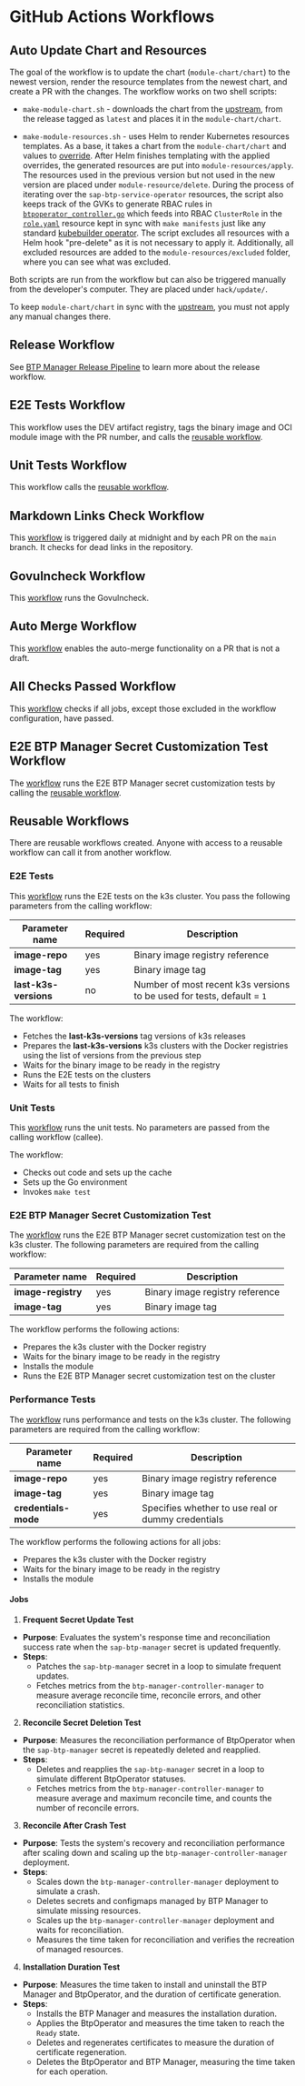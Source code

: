 # GitHub Actions Workflows

## Auto Update Chart and Resources

The goal of the workflow is to update the chart (`module-chart/chart`) to the newest version, render the resource templates from the newest chart, and create a PR with the changes. The workflow works on two shell scripts:

- `make-module-chart.sh` - downloads the chart from the [upstream](https://github.com/SAP/sap-btp-service-operator), from the release tagged as `latest` and places it in the `module-chart/chart`. 
	
- `make-module-resources.sh` - uses Helm to render Kubernetes resources templates. As a base, it takes a chart from the `module-chart/chart` and values to [override](../../module-chart/overrides.yaml). After Helm finishes templating with the applied overrides, the generated resources are put into `module-resources/apply`. The resources used in the previous version but not used in the new version are placed under `module-resource/delete`.
During the process of iterating over the `sap-btp-service-operator` resources, the script also keeps track of the GVKs to generate RBAC rules in [`btpoperator_controller.go`](https://github.com/kyma-project/btp-manager/blob/5a8420347c6a526f158fde7c41c3842eb54e2fda/controllers/btpoperator_controller.go#L135-L146) which feeds into RBAC `ClusterRole` in the [`role.yaml`](https://github.com/kyma-project/btp-manager/blob/5a8420347c6a526f158fde7c41c3842eb54e2fda/config/rbac/role.yaml#L1) resource
kept in sync with `make manifests` just like any standard [kubebuilder operator](https://book-v2.book.kubebuilder.io/reference/markers/rbac.html). The script excludes all resources with a Helm hook "pre-delete" as it is not necessary to apply it. Additionally, all excluded resources are added to the `module-resources/excluded` folder, where you can see what was excluded.
 
Both scripts are run from the workflow but can also be triggered manually from the developer's computer. They are placed under `hack/update/`.

To keep `module-chart/chart` in sync with the [upstream](https://github.com/SAP/sap-btp-service-operator), you must not apply any manual changes there.

## Release Workflow

See [BTP Manager Release Pipeline](03-10-release.md) to learn more about the release workflow.

## E2E Tests Workflow 

This workflow uses the DEV artifact registry, tags the binary image and OCI module image with the PR number, and calls the [reusable workflow](/.github/workflows/run-e2e-tests-reusable.yaml).

## Unit Tests Workflow

This workflow calls the [reusable workflow](/.github/workflows/run-unit-tests-reusable.yaml).

## Markdown Links Check Workflow

This [workflow](/.github/workflows/markdown-link-check.yaml) is triggered daily at midnight and by each PR on the `main` branch. It checks for dead links in the repository.

## Govulncheck Workflow

This [workflow](/.github/workflows/run-govulncheck.yaml) runs the Govulncheck.

## Auto Merge Workflow

This [workflow](/.github/workflows/auto-merge.yaml) enables the auto-merge functionality on a PR that is not a draft.

## All Checks Passed Workflow

This [workflow](/.github/workflows/pr-checks.yaml) checks if all jobs, except those excluded in the workflow configuration, have passed.

## E2E BTP Manager Secret Customization Test Workflow

The [workflow](/.github/workflows/run-e2e-sap-btp-manager-secret-customization-test.yaml) runs the E2E BTP Manager secret customization tests by calling the [reusable workflow](/.github/workflows/run-e2e-sap-btp-manager-secret-customization-test-reusable.yaml).

## Reusable Workflows

There are reusable workflows created. Anyone with access to a reusable workflow can call it from another workflow.

### E2E Tests

This [workflow](/.github/workflows/run-e2e-tests-reusable.yaml) runs the E2E tests on the k3s cluster. 
You pass the following parameters from the calling workflow:

| Parameter name        | Required | Description                                                            |
|-----------------------|----------|------------------------------------------------------------------------|
| **image-repo**        | yes      | Binary image registry reference                                        |
| **image-tag**         | yes      | Binary image tag                                                       |
| **last-k3s-versions** | no       | Number of most recent k3s versions to be used for tests, default = `1` |


The workflow:
- Fetches the **last-k3s-versions** tag versions of k3s releases 
- Prepares the **last-k3s-versions** k3s clusters with the Docker registries using the list of versions from the previous step
- Waits for the binary image to be ready in the registry
- Runs the E2E tests on the clusters
- Waits for all tests to finish


### Unit Tests

This [workflow](/.github/workflows/run-unit-tests-reusable.yaml) runs the unit tests.
No parameters are passed from the calling workflow (callee).

The workflow:
- Checks out code and sets up the cache
- Sets up the Go environment
- Invokes `make test`

### E2E BTP Manager Secret Customization Test

The [workflow](/.github/workflows/run-e2e-sap-btp-manager-secret-customization-test-reusable.yaml) runs the E2E BTP Manager secret customization test on the k3s cluster.
The following parameters are required from the calling workflow:

| Parameter name     | Required | Description                     |
|--------------------|----------|---------------------------------|
| **image-registry** | yes      | Binary image registry reference |
| **image-tag**      | yes      | Binary image tag                |

The workflow performs the following actions:
- Prepares the k3s cluster with the Docker registry
- Waits for the binary image to be ready in the registry
- Installs the module
- Runs the E2E BTP Manager secret customization test on the cluster

### Performance Tests

The [workflow](/.github/workflows/run-performance-tests-reusable.yaml) runs performance and tests on the k3s cluster. The following parameters are required from the calling workflow:

| Parameter name       | Required | Description                     |
|----------------------|----------|---------------------------------|
| **image-repo**       | yes      | Binary image registry reference |
| **image-tag**        | yes      | Binary image tag                |
| **credentials-mode** | yes      | Specifies whether to use real or dummy credentials |

The workflow performs the following actions for all jobs:
- Prepares the k3s cluster with the Docker registry
- Waits for the binary image to be ready in the registry
- Installs the module

#### Jobs

1. **Frequent Secret Update Test**
- **Purpose**: Evaluates the system's response time and reconciliation success rate when the `sap-btp-manager` secret is updated frequently.
- **Steps**:
    - Patches the `sap-btp-manager` secret in a loop to simulate frequent updates.
    - Fetches metrics from the `btp-manager-controller-manager` to measure average reconcile time, reconcile errors, and other reconciliation statistics.

2. **Reconcile Secret Deletion Test**
- **Purpose**: Measures the reconciliation performance of BtpOperator when the `sap-btp-manager` secret is repeatedly deleted and reapplied.
- **Steps**:
    - Deletes and reapplies the `sap-btp-manager` secret in a loop to simulate different BtpOperator statuses.
    - Fetches metrics from the `btp-manager-controller-manager` to measure average and maximum reconcile time, and counts the number of reconcile errors.

3. **Reconcile After Crash Test**
- **Purpose**: Tests the system's recovery and reconciliation performance after scaling down and scaling up the `btp-manager-controller-manager` deployment.
- **Steps**:
    - Scales down the `btp-manager-controller-manager` deployment to simulate a crash.
    - Deletes secrets and configmaps managed by BTP Manager to simulate missing resources.
    - Scales up the `btp-manager-controller-manager` deployment and waits for reconciliation.
    - Measures the time taken for reconciliation and verifies the recreation of managed resources.

4. **Installation Duration Test**
- **Purpose**: Measures the time taken to install and uninstall the BTP Manager and BtpOperator, and the duration of certificate generation.
- **Steps**:
    - Installs the BTP Manager and measures the installation duration.
    - Applies the BtpOperator and measures the time taken to reach the `Ready` state.
    - Deletes and regenerates certificates to measure the duration of certificate regeneration.
    - Deletes the BtpOperator and BTP Manager, measuring the time taken for each operation.

